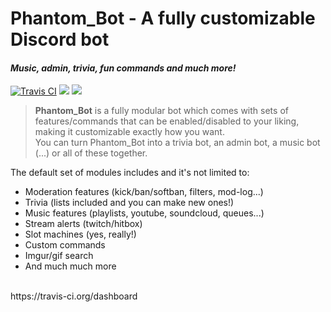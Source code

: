 <!--![intro](http://i.imgur.com/RgGlNpQ.jpg)-->
# Phantom_Bot - A fully customizable Discord bot
#### *Music, admin, trivia, fun commands and much more!* 
[![Travis CI](https://travis-ci.org/PhantomAudio/Phantom_Bot.svg?branch=master)](https://travis-ci.org/PhantomAudio/Phantom_Bot)
[<img src="https://img.shields.io/badge/discord-py-blue.svg">](https://github.com/Rapptz/discord.py) 
[<img src="https://discordapp.com/api/guilds/133049272517001216/widget.png?style=shield">](https://discord.gg/red)

> **Phantom_Bot** is a fully modular bot which comes with sets of features/commands that can be enabled/disabled to your liking, making it customizable exactly how you want.  
You can turn Phantom_Bot into a trivia bot, an admin bot, a music bot (...) or all of these together.  

The default set of modules includes and it's not limited to:
* Moderation features (kick/ban/softban, filters, mod-log...)
* Trivia (lists included and you can make new ones!)
* Music features (playlists, youtube, soundcloud, queues...)
* Stream alerts (twitch/hitbox)
* Slot machines (yes, really!)
* Custom commands
* Imgur/gif search
* And much much more
<br />
https://travis-ci.org/dashboard
